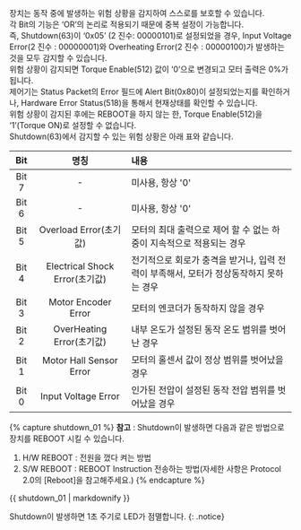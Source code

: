 장치는 동작 중에 발생하는 위험 상황을 감지하여 스스로를 보호할 수 있습니다.  
각 Bit의 기능은 ‘OR’의 논리로 적용되기 때문에 중복 설정이 가능합니다.  
즉, Shutdown(63)이 ‘0x05’ (2 진수: 00000101)로 설정되었을 경우, Input Voltage Error(2 진수 : 00000001)와 Overheating Error(2 진수 : 00000100)가 발생하는 것을 모두 감지할 수 있습니다.  
위험 상황이 감지되면 Torque Enable(512) 값이 ‘0’으로 변경되고 모터 출력은 0%가 됩니다.  
제어기는 Status Packet의 Error 필드에 Alert Bit(0x80)이 설정되었는지를 확인하거나, Hardware Error Status(518)을 통해서 현재상태를 확인할 수 있습니다.  
위험 상황이 감지된 후에는 REBOOT을 하지 않는 한, Torque Enable(512)을 ‘1’(Torque ON)로 설정할 수 없습니다.  
Shutdown(63)에서 감지할 수 있는 위험 상황은 아래 표와 같습니다.

|Bit   | 명칭     | 내용     |
| :-------------: | :-------------: | :------------- |
|Bit 7|-|미사용, 항상 '0'|
|Bit 6|-|미사용, 항상 '0'|
|Bit 5|Overload Error(초기값)|모터의 최대 출력으로 제어 할 수 없는 하중이 지속적으로 적용되는 경우|
|Bit 4|Electrical Shock Error(초기값)|전기적으로 회로가 충격을 받거나, 입력 전력이 부족해서, 모터가 정상동작하지 못하는 경우|
|Bit 3|Motor Encoder Error|모터의 엔코더가 동작하지 않을 경우|
|Bit 2|OverHeating Error(초기값)|내부 온도가 설정된 동작 온도 범위를 벗어난 경우|
|Bit 1|Motor Hall Sensor Error|모터의 홀센서 값이 정상 범위를 벗어났을 경우|
|Bit 0|Input Voltage Error|인가된 전압이 설정된 동작 전압 범위를 벗어났을 경우|

{% capture shutdown_01 %}
**참고** : Shutdown이 발생하면 다음과 같은 방법으로 장치를 REBOOT 시킬 수 있습니다.
1. H/W REBOOT : 전원을 껐다 켜는 방법
2. S/W REBOOT : REBOOT Instruction 전송하는 방법(자세한 사항은 Protocol 2.0의 [Reboot]을 참고해주세요.)
{% endcapture %}

<div class="notice">{{ shutdown_01 | markdownify }}</div>

Shutdown이 발생하면 1초 주기로 LED가 점멸합니다.
{: .notice}

[프로토콜]: /docs/kr/dxl/protocol2/#reboot
